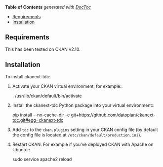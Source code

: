 <!-- START doctoc generated TOC please keep comment here to allow auto update -->
<!-- DON'T EDIT THIS SECTION, INSTEAD RE-RUN doctoc TO UPDATE -->
**Table of Contents**  *generated with [DocToc](https://github.com/thlorenz/doctoc)*

- [Requirements](#requirements)
- [Installation](#installation)

<!-- END doctoc generated TOC please keep comment here to allow auto update -->

## Requirements

This has been tested on CKAN v2.10.

## Installation

To install ckanext-tdc:

1. Activate your CKAN virtual environment, for example::

     . /usr/lib/ckan/default/bin/activate

2. Install the ckanext-tdc Python package into your virtual environment::

     pip install --no-cache-dir -e git+https://github.com/datopian/ckanext-tdc.git#egg=ckanext-tdc

3. Add ``tdc`` to the ``ckan.plugins`` setting in your CKAN
   config file (by default the config file is located at
   ``/etc/ckan/default/production.ini``).

4. Restart CKAN. For example if you've deployed CKAN with Apache on Ubuntu::

     sudo service apache2 reload
